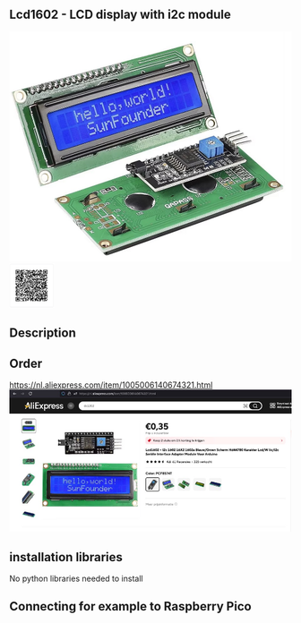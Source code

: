 ## Lcd1602 - LCD display with i2c module


<img src="Lcd1602_Photo.jpg" alt="Photo of the component">

<img src="Lcd1602_QR_code.jpg" alt="QR code to this page" width="80" height="80">


## Description

## Order
<a href="https://nl.aliexpress.com/item/1005006140674321.html">https://nl.aliexpress.com/item/1005006140674321.html</a>
<img src="Lcd1602_Order.jpg" alt="Photo of the Order">

## installation libraries

No python libraries needed to install

## Connecting for example to Raspberry Pico




